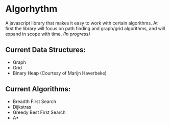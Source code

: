 # Algorhythm
A javascript library that makes it easy to work with certain algorithms. At first the library will focus on path finding and graph/grid algorithms, and will expand in scope with time. 
<i>(In progress)</i>
<h2>Current Data Structures:</h2>
<ul>
	<li>Graph</li>
	<li>Grid</li>
	<li>Binary Heap (Courtesy of Marijn Haverbeke)</li>
</ul>
<h2>Current Algorithms:</h2>
<ul>
	<li>Breadth First Search</li>
	<li>Dijkstras</li>
	<li>Greedy Best First Search</li>
	<li>A*</li>
</ul>
